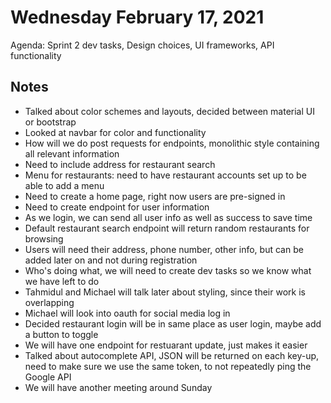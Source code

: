 # Wednesday February 17, 2021
Agenda: 
Sprint 2 dev tasks, 
Design choices, 
UI frameworks, 
API functionality 

## Notes
- Talked about color schemes and layouts, decided between material UI or bootstrap
- Looked at navbar for color and functionality
- How will we do post requests for endpoints, monolithic style containing all relevant information
- Need to include address for restaurant search
- Menu for restaurants: need to have restaurant accounts set up to be able to add a menu
- Need to create a home page, right now users are pre-signed in
- Need to create endpoint for user information
- As we login, we can send all user info as well as success to save time
- Default restaurant search endpoint will return random restaurants for browsing
- Users will need their address, phone number, other info, but can be added later on and not during registration
- Who's doing what, we will need to create dev tasks so we know what we have left to do
- Tahmidul and Michael will talk later about styling, since their work is overlapping
- Michael will look into oauth for social media log in
- Decided restaurant login will be in same place as user login, maybe add a button to toggle
- We will have one endpoint for restuarant update, just makes it easier
- Talked about autocomplete API, JSON will be returned on each key-up, need to make sure we use the same token, to not repeatedly ping the Google API
- We will have another meeting around Sunday